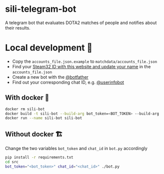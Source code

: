 # sili-telegram-bot

A telegram bot that evaluates DOTA2 matches of people and notifies about their results.

# Local development 🚀

- Copy the `accounts_file.json.example` to `matchdata/accounts_file.json`
- Find your [Steam32 ID with this website and update your name](https://steamid.xyz/) in the `accounts_file.json`
- Create a new bot with the [@botfather](https://t.me/botfather)
- Find out your corresponding chat ID, e.g. [@userinfobot](https://t.me/userinfobot)

## With docker 🐋

```bash
docker rm sili-bot
docker build -t sili-bot --build-arg bot_token=<BOT_TOKEN> --build-arg chat_id=<CHAT_ID> .
docker run --name sili-bot sili-bot
```

## Without docker 🏗️

Change the two variables `bot_token` and `chat_id` in `bot.py` accordingly

```bash
pip install -r requirements.txt
cd src
bot_token="<bot_token>" chat_id="<chat_id>" ./bot.py
```
